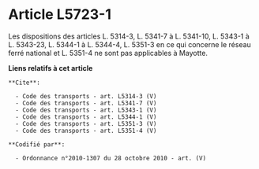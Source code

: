 # Article L5723-1

Les dispositions des articles L. 5314-3, 
L. 5341-7 à L. 5341-10, L. 5343-1 à L. 5343-23, L. 5344-1 à L. 5344-4, L. 5351-3 en ce qui concerne le réseau ferré national
et L. 5351-4 ne sont pas applicables à Mayotte.

**Liens relatifs à cet article**

	**Cite**:

	  - Code des transports - art. L5314-3 (V)
	  - Code des transports - art. L5341-7 (V)
	  - Code des transports - art. L5343-1 (V)
	  - Code des transports - art. L5344-1 (V)
	  - Code des transports - art. L5351-3 (V)
	  - Code des transports - art. L5351-4 (V)

	**Codifié par**:

	  - Ordonnance n°2010-1307 du 28 octobre 2010 - art. (V)
